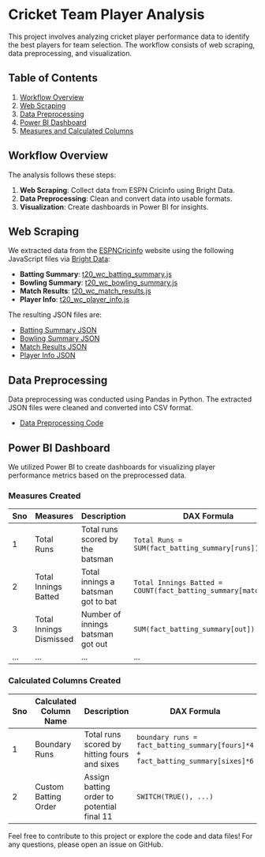 # Cricket Team Player Analysis

This project involves analyzing cricket player performance data to identify the best players for team selection. The workflow consists of web scraping, data preprocessing, and visualization.

## Table of Contents

1. [Workflow Overview](#workflow-overview)
2. [Web Scraping](#web-scraping)
3. [Data Preprocessing](#data-preprocessing)
4. [Power BI Dashboard](#power-bi-dashboard)
5. [Measures and Calculated Columns](#measures-and-calculated-columns)


## Workflow Overview

The analysis follows these steps:

1. **Web Scraping**: Collect data from ESPN Cricinfo using Bright Data.
2. **Data Preprocessing**: Clean and convert data into usable formats.
3. **Visualization**: Create dashboards in Power BI for insights.

## Web Scraping

We extracted data from the [ESPNCricinfo](https://www.espncricinfo.com/) website using the following JavaScript files via [Bright Data](https://brightdata.com/):

- **Batting Summary**: [t20_wc_batting_summary.js](https://github.com/prashantsingh8962/Webscraping_Cricket_Analysis/blob/main/Web_Scrapping_Code/t20_wc_batting_summary.js)
- **Bowling Summary**: [t20_wc_bowling_summary.js](https://github.com/prashantsingh8962/Webscraping_Cricket_Analysis/blob/main/Web_Scrapping_Code/t20_wc_bowling_summary.js)
- **Match Results**: [t20_wc_match_results.js](https://github.com/prashantsingh8962/Webscraping_Cricket_Analysis/blob/main/Web_Scrapping_Code/t20_wc_match_results.js)
- **Player Info**: [t20_wc_player_info.js](https://github.com/prashantsingh8962/Webscraping_Cricket_Analysis/blob/main/Web_Scrapping_Code/t20_wc_player_info.js)

The resulting JSON files are:

- [Batting Summary JSON](https://github.com/prashantsingh8962/Webscraping_Cricket_Analysis/blob/main/Json%20Code/t20_wc_batting_summary.json)
- [Bowling Summary JSON](https://github.com/prashantsingh8962/Webscraping_Cricket_Analysis/blob/main/Json%20Code/t20_wc_bowling_summary.json)
- [Match Results JSON](https://github.com/prashantsingh8962/Webscraping_Cricket_Analysis/blob/main/Json%20Code/t20_wc_match_results.json)
- [Player Info JSON](https://github.com/prashantsingh8962/Webscraping_Cricket_Analysis/blob/main/Json%20Code/t20_wc_player_info.json)

## Data Preprocessing

Data preprocessing was conducted using Pandas in Python. The extracted JSON files were cleaned and converted into CSV format.

- [Data Preprocessing Code](https://github.com/prashantsingh8962/Webscraping_Cricket_Analysis/blob/main/Python%20Code/t20_data_preprocessing.ipynb)

## Power BI Dashboard

We utilized Power BI to create dashboards for visualizing player performance metrics based on the preprocessed data.

### Measures Created

| Sno | Measures                     | Description                                           | DAX Formula                                                                 | Table                     |
|-----|------------------------------|------------------------------------------------------|-----------------------------------------------------------------------------|---------------------------|
| 1   | Total Runs                   | Total runs scored by the batsman                     | `Total Runs = SUM(fact_batting_summary[runs])`                           | fact_batting_summary      |
| 2   | Total Innings Batted         | Total innings a batsman got to bat                   | `Total Innings Batted = COUNT(fact_batting_summary[match_id])`            | fact_batting_summary      |
| 3   | Total Innings Dismissed      | Number of innings batsman got out                    | `SUM(fact_batting_summary[out])`                                          | fact_batting_summary      |
| ... | ...                          | ...                                                  | ...                                                                         | ...                       |

### Calculated Columns Created

| Sno | Calculated Column Name       | Description                                            | DAX Formula                                                             | Table         |
|-----|------------------------------|-------------------------------------------------------|-------------------------------------------------------------------------|---------------|
| 1   | Boundary Runs                | Total runs scored by hitting fours and sixes         | `boundary runs = fact_batting_summary[fours]*4 + fact_batting_summary[sixes]*6` | fact_batting_summary |
| 2   | Custom Batting Order         | Assign batting order to potential final 11           | `SWITCH(TRUE(), ...)`                                                  | dim_player    |


Feel free to contribute to this project or explore the code and data files! For any questions, please open an issue on GitHub.
